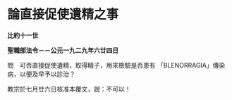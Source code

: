 # 論直接促使遺精之事


**比約十一世**

**聖職部法令－－公元一九二九年六廿四日**





問　可否直接促使遺精，取得精子，用來檢驗是否患有 「BLENORRAGIA」傳染病，以便及早予以診治？

教宗於七月廿六日核准本覆文，說：不可以！

